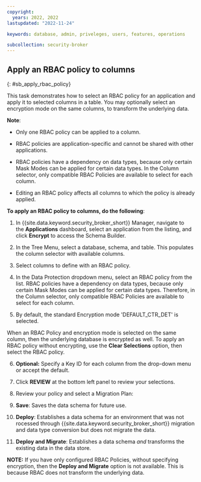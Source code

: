 ```yaml
---
copyright:
  years: 2022, 2022
lastupdated: "2022-11-24"

keywords: database, admin, priveleges, users, features, operations

subcollection: security-broker
---
```


## Apply an RBAC policy to columns
{: #sb_apply_rbac_policy}

This task demonstrates how to select an RBAC policy for an application
and apply it to selected columns in a table. You may optionally select
an encryption mode on the same columns, to transform the underlying
data. 

**Note**:

-   Only one RBAC policy can be applied to a column. 

-   RBAC policies are application-specific and cannot be shared with
    other applications. 

-   RBAC policies have a dependency on data types, because only certain
    Mask Modes can be applied for certain data types. In the Column
    selector, only compatible RBAC Policies are available to select for
    each column.

-   Editing an RBAC policy affects all columns to which the policy is
    already applied. 

**To apply an RBAC policy to columns, do the following**:

1. In {{site.data.keyword.security_broker_short}} Manager, navigate to the **Applications** dashboard, select an application from the listing, and click **Encrypt** to access the Schema Builder.

2. In the Tree Menu, select a database, schema, and table. This populates the column selector with available columns.

3. Select columns to define with an RBAC policy.

4. In the Data Protection dropdown menu, select an RBAC policy from the list. RBAC policies have a dependency on data types, because only certain Mask Modes can be applied for certain data types. Therefore, in the Column selector, only compatible RBAC Policies are available to select for each column.

5. By default, the standard Encryption mode 'DEFAULT_CTR_DET' is selected.

When an RBAC Policy and encryption mode is selected on the same column, then the underlying database is encrypted as well. To apply an RBAC policy without encrypting, use the **Clear Selections** option, then select the RBAC policy.

6. **Optional:** Specify a Key ID for each column from the drop-down menu or accept the default.

7. Click **REVIEW** at the bottom left panel to review your selections.

8. Review your policy and select a Migration Plan:

1.  **Save**: Saves the data schema for future use.

2.  **Deploy**: Establishes a data schema for an environment that was not rocessed through {{site.data.keyword.security_broker_short}} migration and data type conversion but does not migrate the data.

3.  **Deploy and Migrate**: Establishes a data schema *and* transforms the existing data in the data store.

**NOTE:** If you have only configured RBAC Policies, without
specifying encryption, then the **Deploy and Migrate** option is not
available. This is because RBAC does not transform the underlying
data. 

